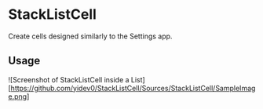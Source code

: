 # StackListCell

Create cells designed similarly to the Settings app.

## Usage
![Screenshot of StackListCell inside a List][https://github.com/yidev0/StackListCell/Sources/StackListCell/SampleImage.png]
